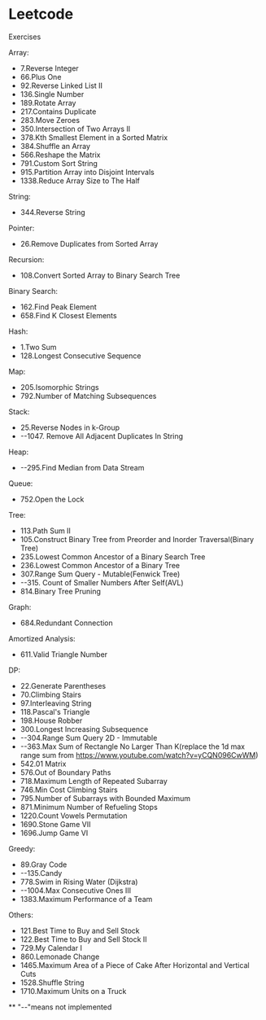 # Leetcode
 Exercises

Array:
* 7.Reverse Integer
* 66.Plus One
* 92.Reverse Linked List II
* 136.Single Number
* 189.Rotate Array
* 217.Contains Duplicate
* 283.Move Zeroes
* 350.Intersection of Two Arrays II
* 378.Kth Smallest Element in a Sorted Matrix
* 384.Shuffle an Array
* 566.Reshape the Matrix
* 791.Custom Sort String
* 915.Partition Array into Disjoint Intervals
* 1338.Reduce Array Size to The Half

String:
* 344.Reverse String

Pointer:
* 26.Remove Duplicates from Sorted Array

Recursion:
* 108.Convert Sorted Array to Binary Search Tree

Binary Search:
* 162.Find Peak Element
* 658.Find K Closest Elements

Hash:
* 1.Two Sum
* 128.Longest Consecutive Sequence

Map:
* 205.Isomorphic Strings
* 792.Number of Matching Subsequences

Stack:
* 25.Reverse Nodes in k-Group
* --1047. Remove All Adjacent Duplicates In String

Heap:
* --295.Find Median from Data Stream

Queue:
* 752.Open the Lock

Tree:
* 113.Path Sum II
* 105.Construct Binary Tree from Preorder and Inorder Traversal(Binary Tree)
* 235.Lowest Common Ancestor of a Binary Search Tree
* 236.Lowest Common Ancestor of a Binary Tree
* 307.Range Sum Query - Mutable(Fenwick Tree)
* --315. Count of Smaller Numbers After Self(AVL)
* 814.Binary Tree Pruning

Graph:
* 684.Redundant Connection

Amortized Analysis:
* 611.Valid Triangle Number

DP:
* 22.Generate Parentheses
* 70.Climbing Stairs
* 97.Interleaving String
* 118.Pascal's Triangle
* 198.House Robber
* 300.Longest Increasing Subsequence
* --304.Range Sum Query 2D - Immutable
* --363.Max Sum of Rectangle No Larger Than K(replace the 1d max range sum from https://www.youtube.com/watch?v=yCQN096CwWM)
* 542.01 Matrix
* 576.Out of Boundary Paths
* 718.Maximum Length of Repeated Subarray
* 746.Min Cost Climbing Stairs
* 795.Number of Subarrays with Bounded Maximum
* 871.Minimum Number of Refueling Stops
* 1220.Count Vowels Permutation
* 1690.Stone Game VII
* 1696.Jump Game VI

Greedy:
* 89.Gray Code
* --135.Candy
* 778.Swim in Rising Water (Dijkstra)
* --1004.Max Consecutive Ones III
* 1383.Maximum Performance of a Team


Others:
* 121.Best Time to Buy and Sell Stock
* 122.Best Time to Buy and Sell Stock II
* 729.My Calendar I
* 860.Lemonade Change
* 1465.Maximum Area of a Piece of Cake After Horizontal and Vertical Cuts
* 1528.Shuffle String
* 1710.Maximum Units on a Truck

** "--"means not implemented
